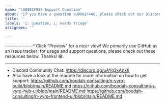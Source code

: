 ```yaml
---
name: "\U0001F917 Support Question"
about: "If you have a question \U0001F4AC, please check out our Discord!"
title: ''
labels: 'i: question, i: needs triage'
assignees: ''

---
```


--------------^ Click "Preview" for a nicer view!
We primarily use GitHub as an issue tracker; for usage and support questions, please check out these resources below. Thanks! 😁.

---

* Discord Community Chat: https://discord.gg/uAYq3xAnx8
* Also have a look at the readme for more information on how to get support:
  https://github.com/boodah-consulting/n-vyro-build/blob/main/README.md
  https://github.com/boodah-consulting/n-vyro-hub-ui/blob/main/README.md
  https://github.com/boodah-consulting/n-vyro-frontend-ui/blob/main/README.md
